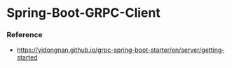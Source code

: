 # Spring-Boot-GRPC-Client


### Reference

- https://yidongnan.github.io/grpc-spring-boot-starter/en/server/getting-started